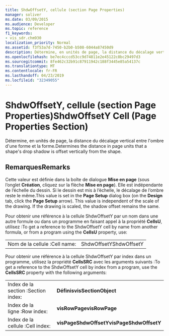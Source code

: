 ```yaml
---
title: ShdwOffsetY, cellule (section Page Properties)
manager: soliver
ms.date: 03/09/2015
ms.audience: Developer
ms.topic: reference
f1_keywords:
- vis_sdr.chm930
localization_priority: Normal
ms.assetid: f3f53a7d-7450-b2b0-b508-6044a87450d9
description: Détermine, en unités de page, la distance du décalage vertical entre l'ombre d'une forme et la forme.
ms.openlocfilehash: be7ec4cccd53cc9d74811e2e45122c8bc29497d3
ms.sourcegitcommit: 8fe462c32b91c87911942c188f3445e85a54137c
ms.translationtype: MT
ms.contentlocale: fr-FR
ms.lasthandoff: 04/23/2019
ms.locfileid: "32349055"
---
```

# <a name="shdwoffsety-cell-page-properties-section"></a><span data-ttu-id="9bcb3-103">ShdwOffsetY, cellule (section Page Properties)</span><span class="sxs-lookup"><span data-stu-id="9bcb3-103">ShdwOffsetY Cell (Page Properties Section)</span></span>

<span data-ttu-id="9bcb3-104">Détermine, en unités de page, la distance du décalage vertical entre l'ombre d'une forme et la forme.</span><span class="sxs-lookup"><span data-stu-id="9bcb3-104">Determines the distance in page units that a shape's drop shadow is offset vertically from the shape.</span></span>
  
## <a name="remarks"></a><span data-ttu-id="9bcb3-105">Remarques</span><span class="sxs-lookup"><span data-stu-id="9bcb3-105">Remarks</span></span>

<span data-ttu-id="9bcb3-p101">Cette valeur est définie dans la boîte de dialogue **Mise en page** (sous l’onglet **Création**, cliquez sur la flèche **Mise en page**). Elle est indépendante de l’échelle du dessin. Si le dessin est mis à l’échelle, le décalage de l’ombre reste le même.</span><span class="sxs-lookup"><span data-stu-id="9bcb3-p101">This value is set in the **Page Setup** dialog box (on the **Design** tab, click the **Page Setup** arrow). This value is independent of the scale of the drawing. If the drawing is scaled, the shadow offset remains the same.</span></span> 
  
<span data-ttu-id="9bcb3-109">Pour obtenir une référence à la cellule ShdwOffsetY par un nom dans une autre formule ou dans un programme en faisant appel à la propriété **CellsU**, utilisez :</span><span class="sxs-lookup"><span data-stu-id="9bcb3-109">To get a reference to the ShdwOffsetY cell by name from another formula, or from a program using the **CellsU** property, use:</span></span> 
  
|||
|:-----|:-----|
| <span data-ttu-id="9bcb3-110">Nom de la cellule :</span><span class="sxs-lookup"><span data-stu-id="9bcb3-110">Cell name:</span></span>  <br/> | <span data-ttu-id="9bcb3-111">ShdwOffsetY</span><span class="sxs-lookup"><span data-stu-id="9bcb3-111">ShdwOffsetY</span></span>  <br/> |
   
<span data-ttu-id="9bcb3-112">Pour obtenir une référence à la cellule ShdwOffsetY par index dans un programme, utilisez la propriété **CellsSRC** avec les arguments suivants :</span><span class="sxs-lookup"><span data-stu-id="9bcb3-112">To get a reference to the ShdwOffsetY cell by index from a program, use the **CellsSRC** property with the following arguments:</span></span> 
  
|||
|:-----|:-----|
| <span data-ttu-id="9bcb3-113">Index de la section :</span><span class="sxs-lookup"><span data-stu-id="9bcb3-113">Section index:</span></span>  <br/> |<span data-ttu-id="9bcb3-114">**Définis**</span><span class="sxs-lookup"><span data-stu-id="9bcb3-114">**visSectionObject**</span></span> <br/> |
| <span data-ttu-id="9bcb3-115">Index de la ligne :</span><span class="sxs-lookup"><span data-stu-id="9bcb3-115">Row index:</span></span>  <br/> |<span data-ttu-id="9bcb3-116">**visRowPage**</span><span class="sxs-lookup"><span data-stu-id="9bcb3-116">**visRowPage**</span></span> <br/> |
| <span data-ttu-id="9bcb3-117">Index de la cellule :</span><span class="sxs-lookup"><span data-stu-id="9bcb3-117">Cell index:</span></span>  <br/> |<span data-ttu-id="9bcb3-118">**visPageShdwOffsetY**</span><span class="sxs-lookup"><span data-stu-id="9bcb3-118">**visPageShdwOffsetY**</span></span> <br/> |
   

